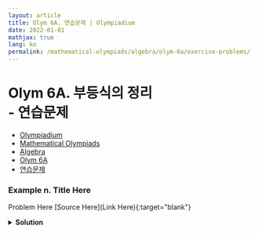 ```yaml
---
layout: article
title: Olym 6A. 연습문제 | Olympiadium
date: 2022-01-01
mathjax: true
lang: ko
permalink: /mathematical-olympiads/algebra/olym-6a/exercise-problems/
---
```

# Olym 6A. 부등식의 정리 <br> <ssup> - 연습문제</ssup>

<ul class="breadcrumb">
	<li><a href="{{ site.baseurl }}/">Olympiadium</a></li> 
	<li><a href="{{ site.baseurl }}/mathematical-olympiads/">Mathematical Olympiads</a></li> 
	<li><a href="{{ site.baseurl }}/mathematical-olympiads/algebra/">Algebra</a></li> 
	<li><a href="{{ site.baseurl }}/mathematical-olympiads/algebra/olym-6a/">Olym 6A</a></li> 
	<li><a href="{{ site.baseurl }}/mathematical-olympiads/algebra/olym-6a/exercise-problems/">연습문제</a></li>
</ul>

### Example n. Title Here
<skyblueboard> Problem Here </skyblueboard>
[Source Here](Link Here){:target="blank"}
<pinkborder><details>
<summary><b>Solution</b></summary>
Solution Here. 
</details></pinkborder>

